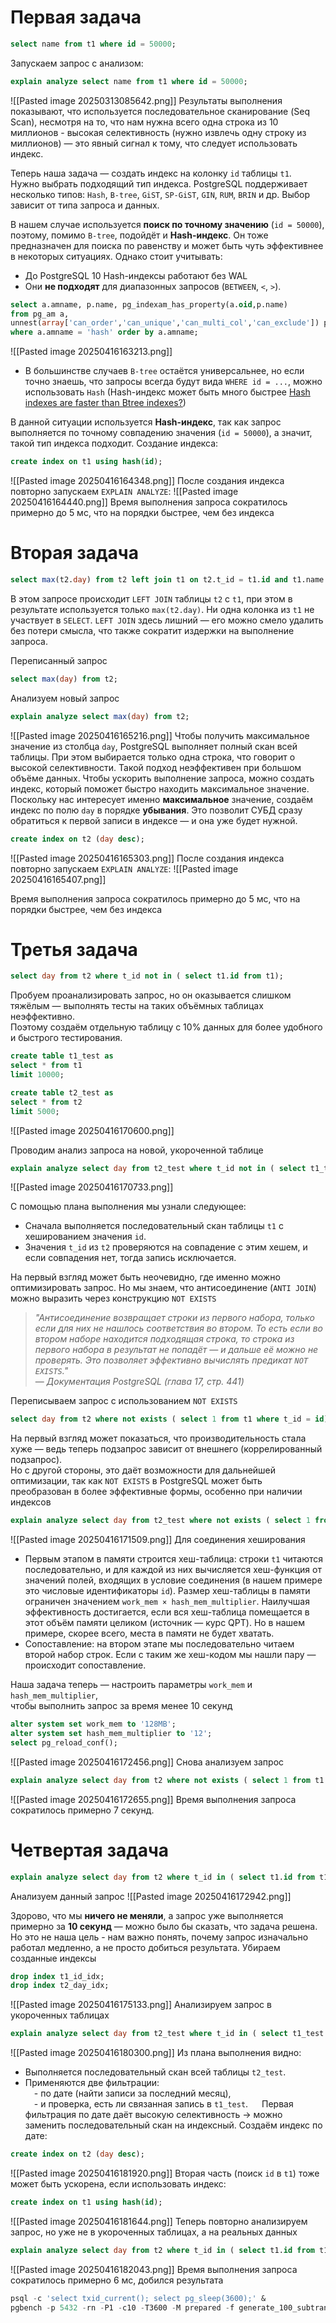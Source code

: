 # Первая задача 

```sql
select name from t1 where id = 50000;
```

Запускаем запрос с анализом:
```sql
explain analyze select name from t1 where id = 50000;
```
![[Pasted image 20250313085642.png]]
Результаты выполнения показывают, что используется последовательное сканирование (Seq Scan), несмотря на то, что нам нужна всего одна строка из 10 миллионов - высокая селективность (нужно извлечь одну строку из миллионов) — это явный сигнал к тому, что следует использовать индекс.

Теперь наша задача — создать индекс на колонку `id` таблицы `t1`.  
Нужно выбрать подходящий тип индекса. PostgreSQL поддерживает несколько типов: `Hash`, `B-tree`, `GiST`, `SP-GiST`, `GIN`, `RUM`, `BRIN` и др. Выбор зависит от типа запроса и данных.

В нашем случае используется **поиск по точному значению** (`id = 50000`), поэтому, помимо `B-tree`, подойдёт и **Hash-индекс**. Он тоже предназначен для поиска по равенству и может быть чуть эффективнее в некоторых ситуациях. Однако стоит учитывать:
- До PostgreSQL 10 Hash-индексы работают без WAL
- Они **не подходят** для диапазонных запросов (`BETWEEN`, `<`, `>`).
```sql
select a.amname, p.name, pg_indexam_has_property(a.oid,p.name)
from pg_am a,
unnest(array['can_order','can_unique','can_multi_col','can_exclude']) p(name)
where a.amname = 'hash' order by a.amname;
```
![[Pasted image 20250416163213.png]]
- В большинстве случаев `B-tree` остаётся универсальнее, но если точно знаешь, что запросы всегда будут вида `WHERE id = ...`, можно использовать `Hash` (Hash-индекс может быть много быстрее [Hash indexes are faster than Btree indexes?](https://amitkapila16.blogspot.com/2017/03/hash-indexes-are-faster-than-btree.html))

В данной ситуации используется **Hash-индекс**, так как запрос выполняется по точному совпадению значения (`id = 50000`), а значит, такой тип индекса подходит.
Создание индекса:
```sql
create index on t1 using hash(id);
```
![[Pasted image 20250416164348.png]]
После создания индекса повторно запускаем `EXPLAIN ANALYZE`:
![[Pasted image 20250416164440.png]]
Время выполнения запроса сократилось примерно до 5 мс, что на порядки быстрее, чем без индекса

# Вторая задача

```sql
select max(t2.day) from t2 left join t1 on t2.t_id = t1.id and t1.name like 'a%';
```
В этом запросе происходит `LEFT JOIN` таблицы `t2` с `t1`, при этом в результате используется только `max(t2.day)`. Ни одна колонка из `t1` не участвует в `SELECT`. `LEFT JOIN` здесь лишний — его можно смело удалить без потери смысла, что также сократит издержки на выполнение запроса.

Переписанный запрос
```sql
select max(day) from t2;
```
Анализуем новый запрос
```sql
explain analyze select max(day) from t2;
```
![[Pasted image 20250416165216.png]]
Чтобы получить максимальное значение из столбца `day`, PostgreSQL выполняет полный скан всей таблицы. При этом выбирается только одна строка, что говорит о высокой селективности. Такой подход неэффективен при большом объёме данных.
Чтобы ускорить выполнение запроса, можно создать индекс, который поможет быстро находить максимальное значение.
Поскольку нас интересует именно **максимальное** значение, создаём индекс по полю `day` в порядке **убывания**. Это позволит СУБД сразу обратиться к первой записи в индексе — и она уже будет нужной.

```sql
create index on t2 (day desc);
```

![[Pasted image 20250416165303.png]]
После создания индекса повторно запускаем `EXPLAIN ANALYZE`:
![[Pasted image 20250416165407.png]]

Время выполнения запроса сократилось примерно до 5 мс, что на порядки быстрее, чем без индекса
# Третья задача 

```sql
select day from t2 where t_id not in ( select t1.id from t1);
```

Пробуем проанализировать запрос, но он оказывается слишком тяжёлым — выполнять тесты на таких объёмных таблицах неэффективно.  
Поэтому создаём отдельную таблицу с 10% данных для более удобного и быстрого тестирования.
```sql
create table t1_test as                                                            
select * from t1
limit 10000;

create table t2_test as                                                            
select * from t2
limit 5000;
```
![[Pasted image 20250416170600.png]]

Проводим анализ запроса на новой, укороченной таблице
```sql
explain analyze select day from t2_test where t_id not in ( select t1_test.id from t1_test );
```
![[Pasted image 20250416170733.png]]

С помощью плана выполнения мы узнали следующее:
- Сначала выполняется последовательный скан таблицы `t1` с хешированием значения `id`.
- Значения `t_id` из `t2` проверяются на совпадение с этим хешем, и если совпадения нет, тогда запись исключается.

На первый взгляд может быть неочевидно, где именно можно оптимизировать запрос. Но мы знаем, что антисоединение (`ANTI JOIN`) можно выразить через конструкцию `NOT EXISTS`

> *"Антисоединение возвращает строки из первого набора, только если для них не нашлось соответствия во втором. То есть если во втором наборе находится подходящая строка, то строка из первого набора в результат не попадёт — и дальше её можно не проверять. Это позволяет эффективно вычислять предикат `NOT EXISTS`."*  
> — _Документация PostgreSQL (глава 17, стр. 441)_

Переписываем запрос с использованием `NOT EXISTS`
```sql
select day from t2 where not exists ( select 1 from t1 where t_id = id);
```

На первый взгляд может показаться, что производительность стала хуже — ведь теперь подзапрос зависит от внешнего (коррелированный подзапроc).  
Но с другой стороны, это даёт возможности для дальнейшей оптимизации, так как `NOT EXISTS` в PostgreSQL может быть преобразован в более эффективные формы, особенно при наличии индексов
```sql
explain analyze select day from t2_test where not exists ( select 1 from t1_test where t1_test.id = t2_test.t_id);
```

![[Pasted image 20250416171509.png]]
Для соединения хеширования  
- Первым этапом в памяти строится хеш-таблица: строки `t1` читаются последовательно, и для каждой из них вычисляется хеш-функция от значений полей, входящих в условие соединения (в нашем примере это числовые идентификаторы `id`). Размер хеш-таблицы в памяти ограничен значением `work_mem × hash_mem_multiplier`.  Наилучшая эффективность достигается, если вся хеш-таблица помещается в этот объём памяти целиком (источник — курс QPT). Но в нашем примере, скорее всего, места в памяти не будет хватать.
- Сопоставление: на втором этапе мы последовательно читаем второй набор строк. Если с таким же хеш-кодом мы нашли пару — происходит сопоставление.

Наша задача теперь — настроить параметры `work_mem` и `hash_mem_multiplier`,  
чтобы выполнить запрос за время менее 10 секунд
```sql
alter system set work_mem to '128MB';
alter system set hash_mem_multiplier to '12';
select pg_reload_conf();
```
![[Pasted image 20250416172456.png]]
Cнова анализуем запрос
```sql
explain analyze select day from t2 where not exists ( select 1 from t1 where t1.id = t2.t_id);
```
![[Pasted image 20250416172655.png]]
Время выполнения запроса сократилось примерно 7 секунд.
# Четвертая задача

```sql
explain analyze select day from t2 where t_id in ( select t1.id from t1 where t2.t_id = t1.id) and day > to_char(date_trunc('day',now()- '1 months'::interval),'yyyymmdd');
```
Анализуем данный запрос
![[Pasted image 20250416172942.png]]

Здорово, что мы **ничего не меняли**, а запрос уже выполняется примерно за **10 секунд** — можно было бы сказать, что задача решена. Но это не наша цель - нам важно понять, почему запрос изначально работал медленно, а не просто добиться результата.
Убираем созданные индексы
```sql
drop index t1_id_idx;
drop index t2_day_idx;
```
![[Pasted image 20250416175133.png]]
 Анализируем запрос в укороченных таблицах
```sql
explain analyze select day from t2_test where t_id in ( select t1_test.id from t1_test where t2_test.t_id = t1_test.id) and day > to_char(date_trunc('day',now()- '1 months'::interval),'yyyymmdd');
```
![[Pasted image 20250416180300.png]]
Из плана выполнения видно:
- Выполняется последовательный скан всей таблицы `t2_test`.  
- Применяются две фильтрации:  
 - по дате (найти записи за последний месяц),  
 - и проверка, есть ли связанная запись в `t1_test`.
 
Первая фильтрация по дате даёт высокую селективность → можно заменить последовательный скан на индексный.
Создаём индекс по дате:
```sql
create index on t2 (day desc);
```
![[Pasted image 20250416181920.png]]
Вторая часть (поиск `id` в `t1`) тоже может быть ускорена, если использовать индекс:
```sql
create index on t1 using hash(id);
```
![[Pasted image 20250416181644.png]]
Теперь повторно анализируем запрос, но уже не в укороченных таблицах, а на реальных данных
```sql
explain analyze select day from t2 where t_id in ( select t1.id from t1 where t2.t_id = t1.id) and day > to_char(date_trunc('day',now()- '1 months'::interval),'yyyymmdd');
```
![[Pasted image 20250416182043.png]]
Время выполнения запроса сократилось примерно 6 мс, добился результата


```sql
psql -c 'select txid_current(); select pg_sleep(3600);' &
pgbench -p 5432 -rn -P1 -c10 -T3600 -M prepared -f generate_100_subtrans.sql 2>&1 > generate_100_subtrans_pgbench.log
```
